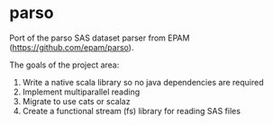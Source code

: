 # parso
Port of the parso SAS dataset parser from EPAM (https://github.com/epam/parso). 

The goals of the project area: 

1. Write a native scala library so no java dependencies are required
2. Implement multiparallel reading
3. Migrate to use cats or scalaz
4. Create a functional stream (fs) library for reading SAS files
